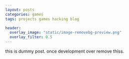 ```yaml
---
layout: posts
categories: games
tags: projects games hacking blog

header:
  overlay_image: "static/image-removebg-preview.png"
  overlay_filter: 0.5
---
```


this is dummy post. once development over remove thiss.